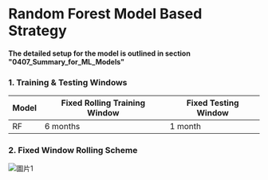 # Random Forest Model Based Strategy
#### The detailed setup for the model is outlined in section "0407_Summary_for_ML_Models"
### 1. Training & Testing Windows
| Model | Fixed Rolling Training Window | Fixed Testing Window |
|-------|-------------------------------|----------------------|
| RF    | 6 months                      | 1 month              |

### 2. Fixed Window Rolling Scheme
![圖片1](https://user-images.githubusercontent.com/92542287/206919871-005f5fde-5e25-4539-9986-921953441fcd.png)
